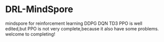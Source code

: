 # DRL-MindSpore
mindspore for reinforcement learning
DDPG DQN TD3 PPO is well edited,but PPO is not very complete,because it also have some problems.
welcome to completing!
